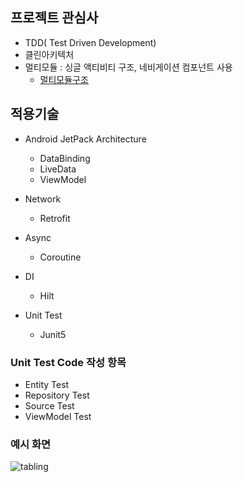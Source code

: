 ## 프로젝트 관심사
- TDD( Test Driven Development)
- 클린아키텍처
- 멀티모듈 : 싱글 액티비티 구조, 네비게이션 컴포넌트 사용
  - [멀티모듈구조](https://developer.android.com/guide/navigation/navigation-multi-module)

## 적용기술
- Android JetPack Architecture
  - DataBinding
  - LiveData
  - ViewModel

- Network
  - Retrofit

- Async
  - Coroutine

- DI
  - Hilt

- Unit Test
  - Junit5

### Unit Test Code 작성 항목
- Entity Test
- Repository Test
- Source Test
- ViewModel Test


### 예시 화면
![tabling](https://user-images.githubusercontent.com/7857824/146876419-cdf327c8-0317-459c-a61d-54abf4bd29f5.gif)
